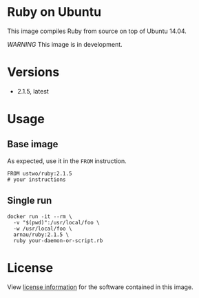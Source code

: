 # Ruby on Ubuntu

This image compiles Ruby from source on top of Ubuntu 14.04.

*WARNING* This image is in development.

# Versions

* 2.1.5, latest


# Usage

## Base image

As expected, use it in the `FROM` instruction.

    FROM ustwo/ruby:2.1.5
    # your instructions

## Single run

    docker run -it --rm \
      -v "$(pwd)":/usr/local/foo \
      -w /usr/local/foo \
      arnau/ruby:2.1.5 \
      ruby your-daemon-or-script.rb


# License

View [license information](https://www.ruby-lang.org/en/about/license.txt)
for the software contained in this image.

